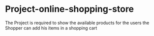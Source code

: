 # Project-online-shopping-store
The Project is required to show the available products for the users the Shopper can add his items in a shopping cart 
